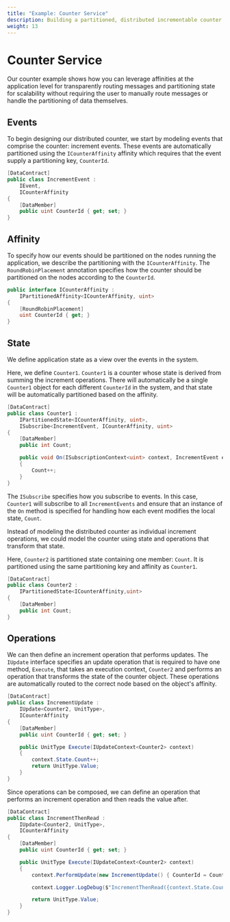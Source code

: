 ```yaml
---
title: "Example: Counter Service"
description: Building a partitioned, distributed incrementable counter
weight: 13
---
```


# Counter Service

Our counter example shows how you can leverage affinities at the application level for transparently routing messages and partitioning state for scalability without requiring the user to manually route messages or handle the partitioning of data themselves.

## Events

To begin designing our distributed counter, we start by modeling events that comprise the counter: increment events.  These events are automatically partitioned using the ```ICounterAffinity``` affinity which requires that the event supply a partitioning key,  ```CounterId```.

```c#
[DataContract]
public class IncrementEvent :
    IEvent,
    ICounterAffinity
{
    [DataMember]
    public uint CounterId { get; set; }
}
```

## Affinity

To specify how our events should be partitioned on the nodes running the application, we describe the partitioning with the ```ICounterAffinity```.  The ```RoundRobinPlacement``` annotation specifies how the counter should be partitioned on the nodes according to the ```CounterId```.

```c#
public interface ICounterAffinity :
    IPartitionedAffinity<ICounterAffinity, uint>
{
    [RoundRobinPlacement]
    uint CounterId { get; }
}
```

## State

We define application state as a view over the events in the system.  

Here, we define ```Counter1```.  ```Counter1``` is a counter whose state is derived from summing the increment operations.  There will automatically be a single ```Counter1``` object for each different ```CounterId``` in the system, and that state will be automatically partitioned based on the affinity.

```c#
[DataContract]
public class Counter1 :
    IPartitionedState<ICounterAffinity, uint>,
    ISubscribe<IncrementEvent, ICounterAffinity, uint>
{
    [DataMember]
    public int Count;

    public void On(ISubscriptionContext<uint> context, IncrementEvent evt)
    {
        Count++;
    }
}
```

The ```ISubscribe``` specifies how you subscribe to events.  In this case, ```Counter1``` will subscribe to all ```IncrementEvents``` and ensure that an instance of the ```On``` method is specified for handling how each event modifies the local state, ```Count```.

Instead of modeling the distributed counter as individual increment operations, we could model the counter using state and operations that transform that state.

Here, ```Counter2``` is partitioned state containing one member: ```Count```.  It is partitioned using the same partitioning key and affinity as ```Counter1```.

```c#
[DataContract]
public class Counter2 :
    IPartitionedState<ICounterAffinity,uint>
{
    [DataMember]
    public int Count;
}
```

## Operations

We can then define an increment operation that performs updates.  The ```IUpdate``` interface specifies an update operation that is required to have one method, ```Execute```, that takes an execution context, ```Counter2``` and performs an operation that transforms the state of the counter object.  These operations are automatically routed to the correct node based on the object's affinity.

```c#
[DataContract]
public class IncrementUpdate :
    IUpdate<Counter2, UnitType>,
    ICounterAffinity
{
    [DataMember]
    public uint CounterId { get; set; }

    public UnitType Execute(IUpdateContext<Counter2> context)
    {
        context.State.Count++;
        return UnitType.Value;
    }
}
```

Since operations can be composed, we can define an operation that performs an
increment operation and then reads the value after.

```c#
[DataContract]
public class IncrementThenRead : 
    IUpdate<Counter2, UnitType>, 
    ICounterAffinity
{
    [DataMember]
    public uint CounterId { get; set; }

    public UnitType Execute(IUpdateContext<Counter2> context)
    {
        context.PerformUpdate(new IncrementUpdate() { CounterId = CounterId });

        context.Logger.LogDebug($"IncrementThenRead({context.State.Count}) End");

        return UnitType.Value;
    }
}
```